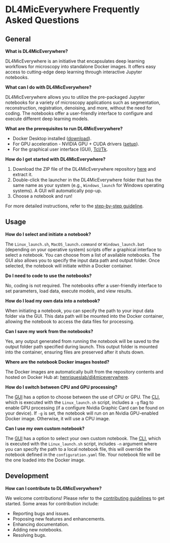 # DL4MicEverywhere Frequently Asked Questions

## General

**What is DL4MicEverywhere?**

DL4MicEverywhere is an initiative that encapsulates deep learning workflows for microscopy into standalone Docker images. It offers easy access to cutting-edge deep learning through interactive Jupyter notebooks.

**What can I do with DL4MicEverywhere?**

DL4MicEverywhere allows you to utilize the pre-packaged Jupyter notebooks for a variety of microscopy applications such as segmentation, reconstruction, registration, denoising, and more, without the need for coding. The notebooks offer a user-friendly interface to configure and execute different deep learning models.

**What are the prerequisites to run DL4MicEverywhere?**

- Docker Desktop installed ([download](https://www.docker.com/products/docker-desktop)).
- For GPU acceleration - NVIDIA GPU + CUDA drivers ([setup](https://docs.nvidia.com/cuda/)).
- For the graphical user interface (GUI),  [Tcl/Tk](https://www.tcl.tk/).

**How do I get started with DL4MicEverywhere?**

1. Download the ZIP file of the DL4MicEverywhere repository [here](https://github.com/HenriquesLab/DL4MicEverywhere/archive/refs/heads/main.zip) and extract it.
2. Double-click the launcher in the DL4MicEverywhere folder that has the same name as your system (e.g., `Windows_launch` for Windows operating systems). A GUI will automatically pop-up.
3. Choose a notebook and run!

For more detailed instructions, refer to the [step-by-step guideline](https://github.com/HenriquesLab/DL4MicEverywhere/wiki/Step%E2%80%90by%E2%80%90step-guideline).

## Usage

**How do I select and initiate a notebook?**

The `Linux_launch.sh`, `MacOS_launch.command` or `Windows_launch.bat` (depending on your operative system) scripts offer a graphical interface to select a notebook. You can choose from a list of available notebooks. The GUI also allows you to specify the input data path and output folder. Once selected, the notebook will initiate within a Docker container.

**Do I need to code to use the notebooks?** 

No, coding is not required. The notebooks offer a user-friendly interface to set parameters, load data, execute models, and view results.

**How do I load my own data into a notebook?**

When initiating a notebook, you can specify the path to your input data folder via the GUI. This data path will be mounted into the Docker container, allowing the notebook to access the data files for processing.

**Can I save my work from the notebooks?**

Yes, any output generated from running the notebook will be saved to the output folder path specified during launch. This output folder is mounted into the container, ensuring files are preserved after it shuts down.

**Where are the notebook Docker images hosted?**

The Docker images are automatically built from the repository contents and hosted on Docker Hub at: [henriqueslab/dl4miceverywhere](https://hub.docker.com/u/henriqueslab). 

**How do I switch between CPU and GPU processing?**

The [GUI](https://github.com/HenriquesLab/DL4MicEverywhere/blob/main/docs/GUI_USER_GUIDE.md#activatedeactivate-the-gpu) has a option to choose between the use of CPU or GPU. The [CLI](https://github.com/HenriquesLab/DL4MicEverywhere/blob/main/docs/CLI_USER_GUIDE.md#optional-arguments), which is executed with the `Linux_launch.sh` script, includes a `-g` flag to enable GPU processing (if a configure Nvidia Graphic Card can be found on your device). If `-g` is set, the notebook will run on an Nvidia GPU-enabled Docker image. Otherwise, it will use a CPU image.

**Can I use my own custom notebook?**

The [GUI](https://github.com/HenriquesLab/DL4MicEverywhere/blob/main/docs/GUI_USER_GUIDE.md#select-a-local-notebook) has a option to select your own custom notebook. The [CLI](https://github.com/HenriquesLab/DL4MicEverywhere/blob/main/docs/CLI_USER_GUIDE.md#optional-arguments), which is executed with the `Linux_launch.sh` script, includes `-n` argument where you can specify the path to a local notebook file, this will override the notebook defined in the `configuration.yaml` file. Your notebook file will be the one loaded into the Docker image.

## Development

**How can I contribute to DL4MicEverywhere?**

We welcome contributions! Please refer to the [contributing guidelines](CONTRIBUTING.md) to get started. Some areas for contribution include:

- Reporting bugs and issues.
- Proposing new features and enhancements. 
- Enhancing documentation.
- Adding new notebooks.
- Resolving bugs.




